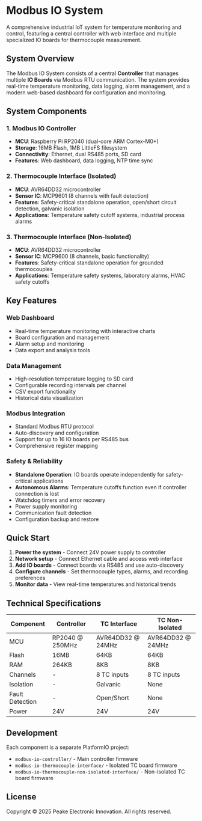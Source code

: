 # Modbus IO System

A comprehensive industrial IoT system for temperature monitoring and control, featuring a central controller with web interface and multiple specialized IO boards for thermocouple measurement.

## System Overview

The Modbus IO System consists of a central **Controller** that manages multiple **IO Boards** via Modbus RTU communication. The system provides real-time temperature monitoring, data logging, alarm management, and a modern web-based dashboard for configuration and monitoring.

## System Components

### 1. Modbus IO Controller
- **MCU**: Raspberry Pi RP2040 (dual-core ARM Cortex-M0+)
- **Storage**: 16MB Flash, 1MB LittleFS filesystem
- **Connectivity**: Ethernet, dual RS485 ports, SD card
- **Features**: Web dashboard, data logging, NTP time sync

### 2. Thermocouple Interface (Isolated)
- **MCU**: AVR64DD32 microcontroller
- **Sensor IC**: MCP9601 (8 channels with fault detection)
- **Features**: Safety-critical standalone operation, open/short circuit detection, galvanic isolation
- **Applications**: Temperature safety cutoff systems, industrial process alarms

### 3. Thermocouple Interface (Non-Isolated)
- **MCU**: AVR64DD32 microcontroller  
- **Sensor IC**: MCP9600 (8 channels, basic functionality)
- **Features**: Safety-critical standalone operation for grounded thermocouples
- **Applications**: Temperature safety systems, laboratory alarms, HVAC safety cutoffs

## Key Features

### Web Dashboard
- Real-time temperature monitoring with interactive charts
- Board configuration and management
- Alarm setup and monitoring
- Data export and analysis tools

### Data Management
- High-resolution temperature logging to SD card
- Configurable recording intervals per channel
- CSV export functionality
- Historical data visualization

### Modbus Integration
- Standard Modbus RTU protocol
- Auto-discovery and configuration
- Support for up to 16 IO boards per RS485 bus
- Comprehensive register mapping

### Safety & Reliability
- **Standalone Operation**: IO boards operate independently for safety-critical applications
- **Autonomous Alarms**: Temperature cutoffs function even if controller connection is lost
- Watchdog timers and error recovery
- Power supply monitoring
- Communication fault detection
- Configuration backup and restore

## Quick Start

1. **Power the system** - Connect 24V power supply to controller
2. **Network setup** - Connect Ethernet cable and access web interface
3. **Add IO boards** - Connect boards via RS485 and use auto-discovery
4. **Configure channels** - Set thermocouple types, alarms, and recording preferences
5. **Monitor data** - View real-time temperatures and historical trends

## Technical Specifications

| Component | Controller | TC Interface | TC Non-Isolated |
|-----------|------------|--------------|-----------------|
| MCU | RP2040 @ 250MHz | AVR64DD32 @ 24MHz | AVR64DD32 @ 24MHz |
| Flash | 16MB | 64KB | 64KB |
| RAM | 264KB | 8KB | 8KB |
| Channels | - | 8 TC inputs | 8 TC inputs |
| Isolation | - | Galvanic | None |
| Fault Detection | - | Open/Short | None |
| Power | 24V | 24V | 24V |

## Development

Each component is a separate PlatformIO project:
- `modbus-io-controller/` - Main controller firmware
- `modbus-io-thermocouple-interface/` - Isolated TC board firmware  
- `modbus-io-thermocouple-non-isolated-interface/` - Non-isolated TC board firmware

## License

Copyright © 2025 Peake Electronic Innovation. All rights reserved.